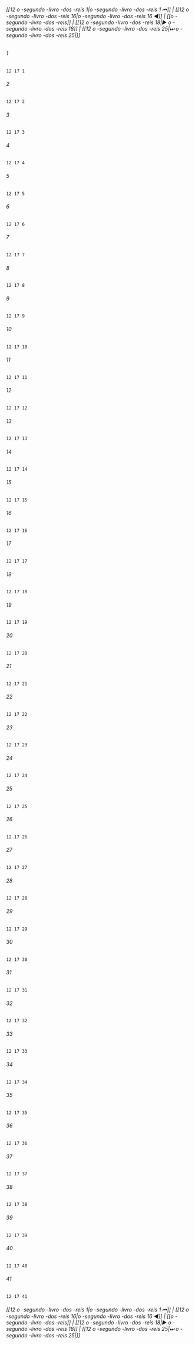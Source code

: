 
###### [[12 o -segundo -livro -dos -reis 1|o -segundo -livro -dos -reis 1 ⏮]] | [[12 o -segundo -livro -dos -reis 16|o -segundo -livro -dos -reis 16 ◀]] | [[o -segundo -livro -dos -reis]] | [[12 o -segundo -livro -dos -reis 18|▶ o -segundo -livro -dos -reis 18]] | [[12 o -segundo -livro -dos -reis 25|⏭ o -segundo -livro -dos -reis 25|]]

###### 1
``` verse
12 17 1 
```
###### 2
``` verse
12 17 2 
```
###### 3
``` verse
12 17 3 
```
###### 4
``` verse
12 17 4 
```
###### 5
``` verse
12 17 5 
```
###### 6
``` verse
12 17 6 
```
###### 7
``` verse
12 17 7 
```
###### 8
``` verse
12 17 8 
```
###### 9
``` verse
12 17 9 
```
###### 10
``` verse
12 17 10 
```
###### 11
``` verse
12 17 11 
```
###### 12
``` verse
12 17 12 
```
###### 13
``` verse
12 17 13 
```
###### 14
``` verse
12 17 14 
```
###### 15
``` verse
12 17 15 
```
###### 16
``` verse
12 17 16 
```
###### 17
``` verse
12 17 17 
```
###### 18
``` verse
12 17 18 
```
###### 19
``` verse
12 17 19 
```
###### 20
``` verse
12 17 20 
```
###### 21
``` verse
12 17 21 
```
###### 22
``` verse
12 17 22 
```
###### 23
``` verse
12 17 23 
```
###### 24
``` verse
12 17 24 
```
###### 25
``` verse
12 17 25 
```
###### 26
``` verse
12 17 26 
```
###### 27
``` verse
12 17 27 
```
###### 28
``` verse
12 17 28 
```
###### 29
``` verse
12 17 29 
```
###### 30
``` verse
12 17 30 
```
###### 31
``` verse
12 17 31 
```
###### 32
``` verse
12 17 32 
```
###### 33
``` verse
12 17 33 
```
###### 34
``` verse
12 17 34 
```
###### 35
``` verse
12 17 35 
```
###### 36
``` verse
12 17 36 
```
###### 37
``` verse
12 17 37 
```
###### 38
``` verse
12 17 38 
```
###### 39
``` verse
12 17 39 
```
###### 40
``` verse
12 17 40 
```
###### 41
``` verse
12 17 41 
```

###### [[12 o -segundo -livro -dos -reis 1|o -segundo -livro -dos -reis 1 ⏮]] | [[12 o -segundo -livro -dos -reis 16|o -segundo -livro -dos -reis 16 ◀]] | [[o -segundo -livro -dos -reis]] | [[12 o -segundo -livro -dos -reis 18|▶ o -segundo -livro -dos -reis 18]] | [[12 o -segundo -livro -dos -reis 25|⏭ o -segundo -livro -dos -reis 25|]]

